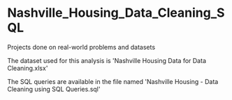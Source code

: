 # Nashville_Housing_Data_Cleaning_SQL

Projects done on real-world problems and datasets

The dataset used for this analysis is 'Nashville Housing Data for Data Cleaning.xlsx'

The SQL queries are available in the file named 'Nashville Housing - Data Cleaning using SQL Queries.sql'
